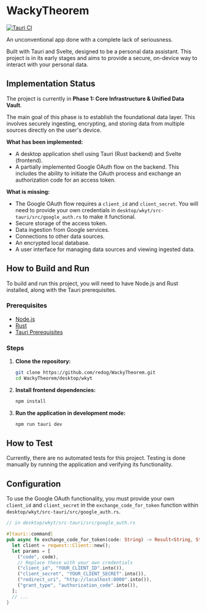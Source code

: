 # WackyTheorem
[![Tauri CI](https://github.com/redog/WackyTheorem/actions/workflows/ci.yml/badge.svg)](https://github.com/redog/WackyTheorem/actions/workflows/ci.yml)

An unconventional app done with a complete lack of seriousness. 

Built with Tauri and Svelte, designed to be a personal data assistant. This project is in its early stages and aims to provide a secure, on-device way to interact with your personal data.


## Implementation Status

The project is currently in **Phase 1: Core Infrastructure & Unified Data Vault**.

The main goal of this phase is to establish the foundational data layer. This involves securely ingesting, encrypting, and storing data from multiple sources directly on the user's device.

**What has been implemented:**

*   A desktop application shell using Tauri (Rust backend) and Svelte (frontend).
*   A partially implemented Google OAuth flow on the backend. This includes the ability to initiate the OAuth process and exchange an authorization code for an access token.

**What is missing:**

*   The Google OAuth flow requires a `client_id` and `client_secret`. You will need to provide your own credentials in `desktop/wkyt/src-tauri/src/google_auth.rs` to make it functional.
*   Secure storage of the access token.
*   Data ingestion from Google services.
*   Connections to other data sources.
*   An encrypted local database.
*   A user interface for managing data sources and viewing ingested data.

## How to Build and Run

To build and run this project, you will need to have Node.js and Rust installed, along with the Tauri prerequisites.

### Prerequisites

*   [Node.js](https://nodejs.org/en/)
*   [Rust](https://www.rust-lang.org/tools/install)
*   [Tauri Prerequisites](https://tauri.app/v1/guides/getting-started/prerequisites)

### Steps

1.  **Clone the repository:**
    ```bash
    git clone https://github.com/redog/WackyTheorem.git
    cd WackyTheorem/desktop/wkyt
    ```

2.  **Install frontend dependencies:**
    ```bash
    npm install
    ```

3.  **Run the application in development mode:**
    ```bash
    npm run tauri dev
    ```

## How to Test

Currently, there are no automated tests for this project. Testing is done manually by running the application and verifying its functionality.

## Configuration

To use the Google OAuth functionality, you must provide your own `client_id` and `client_secret` in the `exchange_code_for_token` function within `desktop/wkyt/src-tauri/src/google_auth.rs`.

```rust
// in desktop/wkyt/src-tauri/src/google_auth.rs

#[tauri::command]
pub async fn exchange_code_for_token(code: String) -> Result<String, String> {
  let client = reqwest::Client::new();
  let params = [
    ("code", code),
    // Replace these with your own credentials
    ("client_id", "YOUR_CLIENT_ID".into()),
    ("client_secret", "YOUR_CLIENT_SECRET".into()),
    ("redirect_uri", "http://localhost:8000".into()),
    ("grant_type", "authorization_code".into()),
  ];
  // ...
}
```
